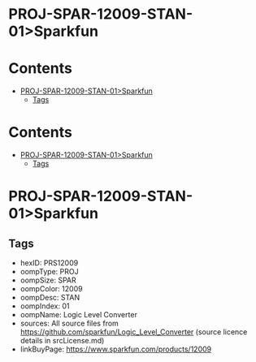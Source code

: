 
PROJ-SPAR-12009-STAN-01>Sparkfun
================================

Contents
========

* [PROJ-SPAR-12009-STAN-01>Sparkfun](#proj-spar-12009-stan-01sparkfun)
	* [Tags](#tags)

Contents
========

* [PROJ-SPAR-12009-STAN-01>Sparkfun](#proj-spar-12009-stan-01sparkfun)
	* [Tags](#tags)

# PROJ-SPAR-12009-STAN-01>Sparkfun

## Tags

- hexID: PRS12009
- oompType: PROJ
- oompSize: SPAR
- oompColor: 12009
- oompDesc: STAN
- oompIndex: 01
- oompName: Logic Level Converter
- sources: All source files from https://github.com/sparkfun/Logic_Level_Converter (source licence details in srcLicense.md)
- linkBuyPage: https://www.sparkfun.com/products/12009
